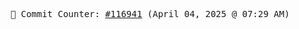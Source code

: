 <p align="center">
    <samp>
        📮 Commit Counter: <a href="https://github.com/Javascript-void0/Javascript-void0/commits/main">#116941</a> (April 04, 2025 @ 07:29 AM)
    </samp>
</p>